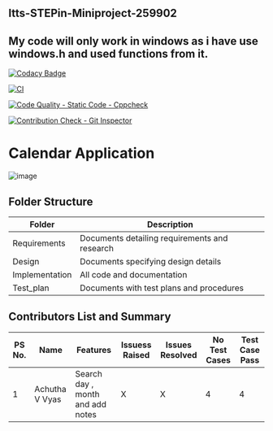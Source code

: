 ## ltts-STEPin-Miniproject-259902

## My code will only work in windows as i have use windows.h and used functions from it.

[![Codacy Badge](https://api.codacy.com/project/badge/Grade/f1af7c3793494002860fcad84480ae3a)](https://app.codacy.com/gh/AchuthaVVyas/ltts-STEPin-Miniproject-259902?utm_source=github.com&utm_medium=referral&utm_content=AchuthaVVyas/ltts-STEPin-Miniproject-259902&utm_campaign=Badge_Grade_Settings)

[![CI](https://github.com/AchuthaVVyas/ltts-STEPin-Miniproject-259902/actions/workflows/main.yml/badge.svg)](https://github.com/AchuthaVVyas/ltts-STEPin-Miniproject-259902/actions/workflows/main.yml)

[![Code Quality - Static Code - Cppcheck](https://github.com/AchuthaVVyas/ltts-STEPin-Miniproject-259902/actions/workflows/cppcheck.yml/badge.svg)](https://github.com/AchuthaVVyas/ltts-STEPin-Miniproject-259902/actions/workflows/cppcheck.yml)

[![Contribution Check - Git Inspector](https://github.com/AchuthaVVyas/ltts-STEPin-Miniproject-259902/actions/workflows/gitinspector.yml/badge.svg)](https://github.com/AchuthaVVyas/ltts-STEPin-Miniproject-259902/actions/workflows/gitinspector.yml)

# Calendar Application
![image](https://user-images.githubusercontent.com/80733877/114825930-7078c780-9de4-11eb-87e1-7ab5ccec5162.png)


## Folder Structure
Folder             | Description
-------------------| -----------------------------------------
Requirements   | Documents detailing requirements and research
Design        | Documents specifying design details
Implementation | All code and documentation
Test_plan      | Documents with test plans and procedures

## Contributors List and Summary

PS No. |  Name   |    Features    | Issuess Raised |Issues Resolved|No Test Cases|Test Case Pass
-------|---------|----------------|----------------|---------------|-------------|--------------
1 | Achutha V Vyas  | Search day , month and add notes    | X    | X    |4   |4    
     
